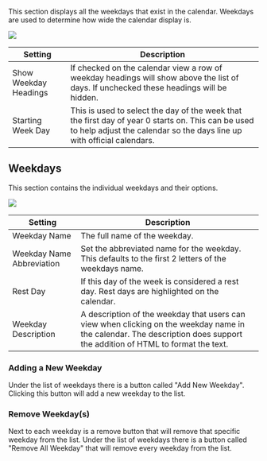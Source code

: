 This section displays all the weekdays that exist in the calendar. Weekdays are used to determine how wide the calendar display is.

![](media://calendar-weekday-options.png)

| Setting               | Description                                                                                                                                                                  |
|-----------------------|------------------------------------------------------------------------------------------------------------------------------------------------------------------------------|
| Show Weekday Headings | If checked on the calendar view a row of weekday headings will show above the list of days. If unchecked these headings will be hidden.                                      |
| Starting Week Day     | This is used to select the day of the week that the first day of year 0 starts on. This can be used to help adjust the calendar so the days line up with official calendars. |

## Weekdays

This section contains the individual weekdays and their options.

![](media://calendar-weekdays.png)

| Setting                   | Description                                                                                                                                                               |
|---------------------------|---------------------------------------------------------------------------------------------------------------------------------------------------------------------------|
| Weekday Name              | The full name of the weekday.                                                                                                                                             |
| Weekday Name Abbreviation | Set the abbreviated name for the weekday. This defaults to the first 2 letters of the weekdays name.                                                                      |
| Rest Day                  | If this day of the week is considered a rest day. Rest days are highlighted on the calendar.                                                                              |
| Weekday Description       | A description of the weekday that users can view when clicking on the weekday name in the calendar. The description does support the addition of HTML to format the text. |


### Adding a New Weekday
Under the list of weekdays there is a button called "Add New Weekday". Clicking this button will add a new weekday to the list.

### Remove Weekday(s)
Next to each weekday is a remove button that will remove that specific weekday from the list. Under the list of weekdays there is a button called "Remove All Weekday" that will remove every weekday from the list.